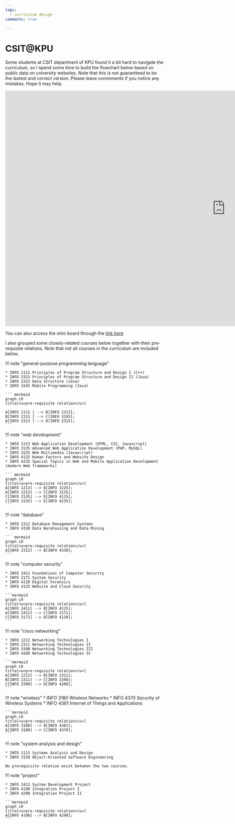 ```yaml
---
tags:
  - curriculum design
comments: true

---
```


# CSIT@KPU

Some students at CSIT department of KPU found it a bit hard to navigate the curriculum, so I spend some time to build the flowchart below based on public data on university websites. Note that this is not guarantteed to be the lastest and correct version. Please leave commments if you notice any mistakes. Hope it may help.

<iframe width="1400" height="750" src="https://miro.com/app/live-embed/uXjVOGRVlQc=/?moveToViewport=1725,-2177,7532,3719&embedId=749907066196" frameborder="0" scrolling="no" allowfullscreen></iframe>

You can also access the miro board through the [link here](https://miro.com/app/board/uXjVOGRVlQc=/?invite_link_id=177508737098)

I also grouped some closely-related courses below together with their pre-requisite relations. Note that not all courses in the curriculum are included below. 

!!! note "general-purpose programming language"

    * INFO 1112 Principles of Program Structure and Design I (C++)
    * INFO 2313 Principles of Program Structure and Design II (Java)
    * INFO 2315 Data Structure (Java)
    * INFO 3245 Mobile Programming (Java)

    ``` mermaid
    graph LR
    title[<u>pre-requisite relation</u>]

    A[INFO 1112 ] --> B[INFO 2313];
    B[INFO 2313 ] --> C[INFO 3245];   
    A[INFO 2313 ] --> D[INFO 2315];   
    ```
!!! note "web development"


    * INFO 1213 Web Application Development (HTML, CSS, Javascript)
    * INFO 3135 Advanced Web Application Development (PHP, MySQL)
    * INFO 3225 Web Multimedia (Javascript)
    * INFO 4115 Human Factors and Website Design 
    * INFO 4235 Special Topics in Web and Mobile Application Development (modern Web frameworks)

    ``` mermaid
    graph LR
    title[<u>pre-requisite relation</u>]
    A[INFO 1213] --> B[INFO 3225]; 
    A[INFO 1213] --> C[INFO 3135];
    C[INFO 3135] --> D[INFO 4115];
    C[INFO 3135] --> E[INFO 4235];
    ```

!!! note "database"

    * INFO 2312 Database Management Systems
    * INFO 4330 Data Warehousing and Data Mining 

    ``` mermaid
    graph LR
    title[<u>pre-requisite relation</u>]
    A[INFO 2312] --> B[INFO 4330]; 
    ```

!!! note "computer security"

    * INFO 2411 Foundations of Computer Security
    * INFO 3171 System Security
    * INFO 4120 Digital Forensics
    * INFO 4125 Website and Cloud Security

    ```mermaid
    graph LR
    title[<u>pre-requisite relation</u>]
    A[INFO 2411] --> B[INFO 4125]; 
    A[INFO 2411] --> C[INFO 3171];
    C[INFO 3171] --> D[INFO 4120];
    ```

!!! note "cisco networking"


    * INFO 1212 Networking Technologies I
    * INFO 2311 Networking Technologies II
    * INFO 3390 Networking Technologies III
    * INFO 4260 Networking Technologies IV

    ```mermaid
    graph LR
    title[<u>pre-requisite relation</u>]
    A[INFO 1212] --> B[INFO 2311]; 
    B[INFO 2311] --> C[INFO 3390];
    C[INFO 3390] --> D[INFO 4260];
    ```

!!! note "wireless"
    * INFO 3180 Wireless Networks
    * INFO 4370 Security of Wireless Systems
    * INFO 4381 Internet of Things and Applications

    ```mermaid
    graph LR
    title[<u>pre-requisite relation</u>]
    A[INFO 3180] --> B[INFO 4381]; 
    A[INFO 3180] --> C[INFO 4370];
    ```

!!! note "system analysis and design"

    * INFO 1113 Systems Analysis and Design 
    * INFO 3150 Object-Oriented Software Engineering 

    No prerequisite relation exist between the two courses. 

!!! note "project"

    * INFO 2413 System Development Project
    * INFO 4190 Integration Project I
    * INFO 4290 Integration Project II

    ```mermaid
    graph LR
    title[<u>pre-requisite relation</u>]
    A[INFO 4190] --> B[INFO 4290]; 
    ```